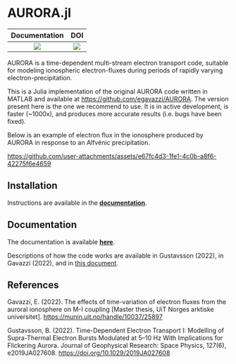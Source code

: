 # AURORA.jl

| **Documentation**                 | **DOI**                 |
|:---------------------------------:|:-----------------------:|
| [![][docs-dev-img]][docs-dev-url] | [![][doi-img]][doi-url] |

AURORA is a time-dependent multi-stream electron transport code, suitable for modeling ionospheric electron-fluxes during periods of rapidly varying electron-precipitation.


This is a Julia implementation of the original AURORA code written in MATLAB and available at https://github.com/egavazzi/AURORA. The version present here is the one we recommend to use. It is in active development, is faster (~1000x), and produces more accurate results (i.e. bugs have been fixed).

Below is an example of electron flux in the ionosphere produced by AURORA in response to an Alfvénic precipitation.

https://github.com/user-attachments/assets/e67fc4d3-1fe1-4c0b-a8f6-42275f6e4659



## Installation
Instructions are available in the [**documentation**](https://egavazzi.github.io/AURORA.jl/dev/).

## Documentation
The documentation is available [**here**](https://egavazzi.github.io/AURORA.jl/dev/).

Descriptions of how the code works are available in Gustavsson (2022), in Gavazzi (2022), and in [this document](https://github.com/egavazzi/AURORA.jl/blob/main/docs/other/AURORA_Documentation.pdf).

## References
Gavazzi, E. (2022). The effects of time-variation of electron fluxes from the auroral ionosphere on M-I coupling [Master thesis, UiT Norges arktiske universitet]. https://munin.uit.no/handle/10037/25897

Gustavsson, B. (2022). Time-Dependent Electron Transport I: Modelling of Supra-Thermal Electron Bursts Modulated at 5–10 Hz With Implications for Flickering Aurora. Journal of Geophysical Research: Space Physics, 127(6), e2019JA027608. https://doi.org/10.1029/2019JA027608




[docs-dev-img]: https://img.shields.io/badge/docs-dev-blue.svg
[docs-dev-url]: https://egavazzi.github.io/AURORA.jl/dev/
[doi-img]: https://zenodo.org/badge/DOI/10.5281/zenodo.11238620.svg
[doi-url]: https://doi.org/10.5281/zenodo.11238620
